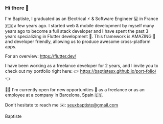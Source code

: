### Hi there 👋

I'm Baptiste, I graduated as an Electrical ⚡ & Software Engineer 💻 in France 🇫🇷 a few years ago. I started web & mobile development by myself many years ago to become a full stack developer and I have spent the past 3 years specializing in Flutter development 📱.
This framework is AMAZING 🤩 and developer friendly, allowing us to produce awesome cross-platform apps.

For an overview: https://flutter.dev/

I have been working as a freelance developer for 2 years, and I invite you to check out my portfolio right here:
👉 https://baptistesx.github.io/port-folio/ 👈

🚀🚀 I'm currently open for new opportunities 👐 as a freelance or as an employee at a company in Barcelona, Spain 🇪🇸.

Don't hesitate to reach me ✉️: seuxbaptiste@gmail.com

Baptiste
